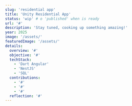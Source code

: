 ```yaml
---
slug: 'residential app'
title: 'Unity Residential App'
status: 'wip' # o 'published' when is ready
url: '#'
description: 'Stay tuned, cooking up something amazing!'
year: 2025
image: '/assets/'
featuredImage: '/assets/'
details:
  overview: '#'
  objective: '#'
  techStack:
    - 'Dart Angular'
    - 'NestJS'
    - 'SQL'
  contributions:
    - '#'
    - '#'
    - '#'
  reflection: '#'
---
```

